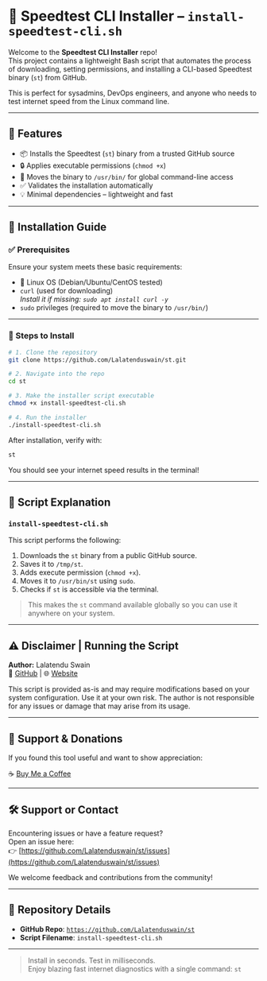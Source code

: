 # 🚀 Speedtest CLI Installer – `install-speedtest-cli.sh`

Welcome to the **Speedtest CLI Installer** repo!  
This project contains a lightweight Bash script that automates the process of downloading, setting permissions, and installing a CLI-based Speedtest binary (`st`) from GitHub.

This is perfect for sysadmins, DevOps engineers, and anyone who needs to test internet speed from the Linux command line.

---

## 📌 Features

- 📦 Installs the Speedtest (`st`) binary from a trusted GitHub source
- 🔒 Applies executable permissions (`chmod +x`)
- 📂 Moves the binary to `/usr/bin/` for global command-line access
- ✅ Validates the installation automatically
- 💡 Minimal dependencies – lightweight and fast

---

## 📖 Installation Guide

### ✅ Prerequisites

Ensure your system meets these basic requirements:

- 🐧 Linux OS (Debian/Ubuntu/CentOS tested)
- `curl` (used for downloading)  
  _Install it if missing: `sudo apt install curl -y`_
- `sudo` privileges (required to move the binary to `/usr/bin/`)

---

### 🧪 Steps to Install

```bash
# 1. Clone the repository
git clone https://github.com/Lalatenduswain/st.git

# 2. Navigate into the repo
cd st

# 3. Make the installer script executable
chmod +x install-speedtest-cli.sh

# 4. Run the installer
./install-speedtest-cli.sh
```

After installation, verify with:

```bash
st
```

You should see your internet speed results in the terminal!

---

## 📜 Script Explanation

### `install-speedtest-cli.sh`

This script performs the following:

1. Downloads the `st` binary from a public GitHub source.
2. Saves it to `/tmp/st`.
3. Adds execute permission (`chmod +x`).
4. Moves it to `/usr/bin/st` using `sudo`.
5. Checks if `st` is accessible via the terminal.

> This makes the `st` command available globally so you can use it anywhere on your system.

---

## ⚠️ Disclaimer | Running the Script

**Author:** Lalatendu Swain  
🔗 [GitHub](https://github.com/Lalatenduswain) | 🌐 [Website](https://blog.lalatendu.info/)

This script is provided as-is and may require modifications based on your system configuration. Use it at your own risk. The author is not responsible for any issues or damage that may arise from its usage.

---

## 💖 Support & Donations

If you found this tool useful and want to show appreciation:

☕ [Buy Me a Coffee](https://www.buymeacoffee.com/lalatendu.swain)

---

## 🛠️ Support or Contact

Encountering issues or have a feature request?  
Open an issue here:  
👉 [https://github.com/Lalatenduswain/st/issues](https://github.com/Lalatenduswain/st/issues)

We welcome feedback and contributions from the community!

---

## 📎 Repository Details

- **GitHub Repo**: [`https://github.com/Lalatenduswain/st`](https://github.com/Lalatenduswain/st)
- **Script Filename**: `install-speedtest-cli.sh`

---

> Install in seconds. Test in milliseconds.  
> Enjoy blazing fast internet diagnostics with a single command: `st`
